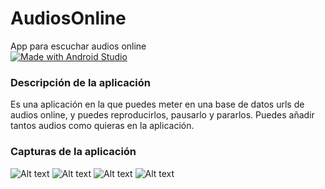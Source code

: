 # AudiosOnline
App para escuchar audios online</br>
[![Made with Android Studio](https://img.shields.io/badge/Made%20with-Android%20Studio-3ddc84.svg?style=plastic&logo=android-studio&logoColor=white)](https://developer.android.com/studio)

### Descripción de la aplicación
Es una aplicación en la que puedes meter en una base de datos urls de audios online, y puedes reproducirlos, pausarlo y pararlos. Puedes añadir tantos audios como quieras en la aplicación.

### Capturas de la aplicación

![Alt text](https://github.com/Marco0705/AudiosOnline/blob/main/screenshots_images/1.png?raw=true)
![Alt text](https://github.com/Marco0705/AudiosOnline/blob/main/screenshots_images/2.png?raw=true)
![Alt text](https://github.com/Marco0705/AudiosOnline/blob/main/screenshots_images/3.png?raw=true)
![Alt text](https://github.com/Marco0705/AudiosOnline/blob/main/screenshots_images/4.png?raw=true)